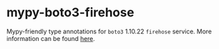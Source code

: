 # mypy-boto3-firehose

Mypy-friendly type annotations for `boto3` 1.10.22 `firehose` service.
More information can be found [here](https://github.com/vemel/mypy_boto3).